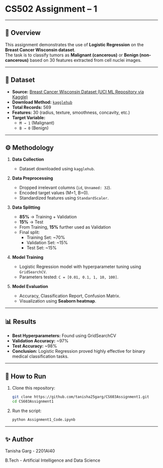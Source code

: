 # CS502 Assignment – 1  

---

## 📌 Overview  
This assignment demonstrates the use of **Logistic Regression** on the **Breast Cancer Wisconsin dataset**.  
The task is to classify tumors as **Malignant (cancerous)** or **Benign (non-cancerous)** based on 30 features extracted from cell nuclei images.  

---

## 📂 Dataset  
- **Source:** [Breast Cancer Wisconsin Dataset (UCI ML Repository via Kaggle)](https://www.kaggle.com/datasets/uciml/breast-cancer-wisconsin-data)  
- **Download Method:** [`kagglehub`](https://pypi.org/project/kagglehub/)  
- **Total Records:** 569  
- **Features:** 30 (radius, texture, smoothness, concavity, etc.)  
- **Target Variable:**  
  - `M → 1` (Malignant)  
  - `B → 0` (Benign)  

---

## ⚙️ Methodology  
1. **Data Collection**  
   - Dataset downloaded using `kagglehub`.  

2. **Data Preprocessing**  
   - Dropped irrelevant columns (`id`, `Unnamed: 32`).  
   - Encoded target values (M=1, B=0).  
   - Standardized features using `StandardScaler`.  

3. **Data Splitting**  
   - **85%** → Training + Validation  
   - **15%** → Test  
   - From Training, **15%** further used as Validation  
   - Final split:  
     - Training Set: ~70%  
     - Validation Set: ~15%  
     - Test Set: ~15%  

4. **Model Training**  
   - Logistic Regression model with hyperparameter tuning using `GridSearchCV`.  
   - Parameters tested: `C = [0.01, 0.1, 1, 10, 100]`.  

5. **Model Evaluation**  
   - Accuracy, Classification Report, Confusion Matrix.  
   - Visualization using **Seaborn heatmap**.  

---

## 📊 Results  
- **Best Hyperparameters:** Found using GridSearchCV  
- **Validation Accuracy:** ~97%  
- **Test Accuracy:** ~98%  
- **Conclusion:** Logistic Regression proved highly effective for binary medical classification tasks.  

---

## 🚀 How to Run  

1. Clone this repository:  
   ```bash
   git clone https://github.com/tanisha25garg/CS603Assignment1.git
   cd CS603Assignment1

2. Run the script:
   ```bash
   python Assignment1_Code.ipynb

---

## ✨ Author

Tanisha Garg - 2201AI40

B.Tech - Artificial Intelligence and Data Science
